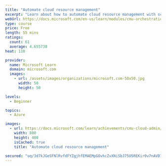 ```yaml
---
title: "Automate cloud resource management"
excerpt: "Learn about how to automate cloud resource management with scripts and infrastructure-as-code tools like Terraform."
webUrl: https://docs.microsoft.com/en-us/learn/modules/cmu-orchestration/
type: course
price: Free
length: 55 mins
ratings:
  count: 61
  average: 4.655738
heat: 110

provider:
  name: Microsoft Learn
  domain: microsoft.com
  images:
    - url: /assets/images/organizations/microsoft.com-50x50.jpg
      width: 50
      height: 50

levels:
  - Beginner

topics:
  - Azure

images:
  - url: https://docs.microsoft.com/learn/achievements/cmu-cloud-admin/cmu-orchestration-social.png
    width: 800
    height: 400
    isCached: true
    title: "Automate cloud resource management"

secured: "uq/3d7kJGeSFNlRvfdFYZgjhfEMAEMpGOvhcZvXNiSbJ75U5REKir0v7nAVD7UrR7OTcz84Tdv8M3L7Di8cIncVbl2amlgCNSw7qkZIsEoy+zQxs2YwOYZVf71Sjzww/TGlsGdAnJ+XIyaUhTvrHwomuDF3TAcHLv0ddzbR/Iph+EM3joMSmVXC8N+WQLbOP7X/7SEESEeBvqjnrI8Dus8thUesKWv/yFzJG5mZbqZNkw75aj0aQlBD24luYDBGvHNozM0TiDeQZE/C4z4MPSfHP42c/2GQQKaOf2NI+kT9VIWx7Se5NentLXgGksIYoqf0IEoiOn7lMsjF6lhFMQXW50cjCZnHi3lEUdMpH0ysNgpoU4wIFOLexF6xfcsxGzDizDSJnghcjNzhp92IEBw==;t6RbOHOXaJirB0jvxShTEg=="
---
```


